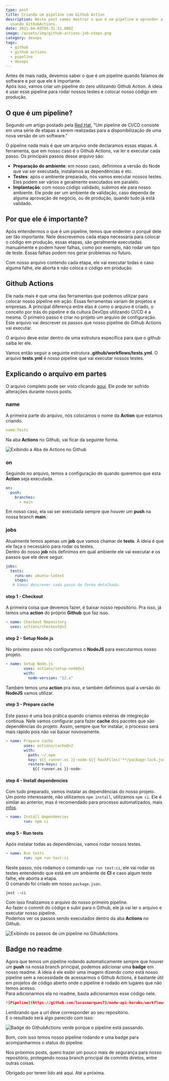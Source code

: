 ```yaml
---
type: post
title: Criando um pipeline com Github Action
description: Neste post vamos mostrar o que é um pipeline e aprender a criar um
  usando GithubActions.
date: 2021-04-03T05:31:51.000Z
image: /assets/img/github-actions-job-steps.png
category: devops
tags:
  - github
  - github actions
  - pipeline
  - devops
---
```

Antes de mais nada, devemos saber o que é um pipeline quando falamos de software e por que ele é importante.\
Após isso, vamos criar um pipeline do zero utilizando Github Action. A ideia é usar esse pipeline para rodar nossos testes e colocar nosso código em produção.

## O que é um pipeline?

Segundo um artigo postado pela [Red Hat](https://www.redhat.com/pt-br/topics/devops/what-cicd-pipeline), "Um pipeline de CI/CD consiste em uma série de etapas a serem realizadas para a disponibilização de uma nova versão de um software."  

O pipeline nada mais é que um arquivo onde declaramos essas etapas. A ferramenta, que em nosso caso é o Github Actions, vai ler e executar cada passo. Os principais passos desse arquivo são:

* **Preparação do ambiente**: em nosso caso, definimos a versão do Node que vai ser executada, instalamos as dependências e etc.
* **Testes**: após o ambiente preparado, nós vamos executar nossos testes. Eles podem ser vários e geralmente executados em paralelo.
* **Implantação**: com nosso código validado, subimos ele para nosso ambiente. Ele pode ser um ambiente de validação, caso dependa de alguma aprovação de negócio, ou de produção, quando tudo já está validado.  

## Por que ele é importante?

Após entendermos o que é um pipeline, temos que endenter o porquê dele ser tão importante. Nele descrevemos cada etapa necessária para colocar o código em produção, essas etapas, são geralmente executadas manualmente e podem haver falhas, como por exemplo, não rodar um tipo de teste. Essas falhas podem nos gerar problemas no futuro.  

Com nosso arquivo contendo cada etapa, ele vai executar todas e caso alguma falhe, ele aborta e não coloca o código em produção.

## Github Actions

Ele nada mais é que uma das ferramentas que podemos utilizar para colocar nosso pipeline em ação. Essas ferramentas variam de projetos e empresas. A principal diferença entre elas é como o arquivo é criado, o conceito por trás do pipeline e da cultura DevOps utilizando CI/CD é a mesma. O primeiro passo é criar no projeto um arquivo de configuração. Este arquivo vai descrever os passos que nosso pipeline do Github Actions vai executar.

O arquivo deve estar dentro de uma estrutura específica para que o github saiba ler ele.

Vamos então seguir a seguinte estrutura **.github/workflows/tests.yml**. O arquivo **tests.yml** é nosso pipeline que vai executar nossos testes.

## Explicando o arquivo em partes

O arquivo completo pode ser visto clicando [aqui](https://github.com/lucasmarques73/node-api-heroku/blob/main/.github/workflows/tests.yml). Ele pode ter sofrido alterações durante novos posts.

### name

A primeira parte do arquivo, nós colocamos o nome da **Action** que estamos criando.

```yaml
name:Tests
```

Na aba **Actions** no Github, vai ficar da seguinte forma.

![Exibindo a Aba de Actions no Github](/assets/img/action-name.png "Exibindo a Aba de Actions no Github")

### on

Seguindo no arquivo, temos a configuração de quando queremos que esta **Action** seja executada.

```yaml
on:
  push:
    branches:
      - main
```

Em nosso caso, ela vai ser executada sempre que houver um **push** na nossa branch **main**.

### jobs

Atualmente temos apenas um **job** que vamos chamar de **tests**. A ideia é que ele faça o necessário para rodar os testes.\
Dentro do nosso **job** nós definimos em qual ambiente ele vai executar e os passos que ele deve seguir.

```yaml
jobs:
  tests:
    runs-on: ubuntu-latest
    steps:
   # Vamos descrever cada passo de forma detalhada.
```

#### step 1 - Checkout

A primeira coisa que devemos fazer, é baixar nosso repositório. Pra isso, já temos uma **action** do próprio **Github** que faz isso.

```yaml
- name: Checkout Repository
  uses: actions/checkout@v2
```

#### step 2 - Setup Node.js

No próximo passo nós configuramos o **NodeJS** para executarmos nosso projeto.

```yaml
- name: Setup Node.js
        uses: actions/setup-node@v1
        with:
          node-version: "12.x"
```

Também temos uma **action** pra isso, e também definimos qual a versão do **NodeJS** vamos utilizar.

#### step 3 - Prepare cache

Este passo é uma boa prática quando criamos esteiras de integreção contínua. Nele vamos configurar para fazer **cache** dos pacotes que são dependências do projeto. Assim, sempre que for instalar, o processo será mais rápido pois não vai baixar novovamente.

```yaml
- name: Prepare cache
        uses: actions/cache@v2
        with:
          path: ~/.npm
          key: ${{ runner.os }}-node-${{ hashFiles('**/package-lock.json') }}
          restore-keys: |
            ${{ runner.os }}-node-
```

#### step 4 - Install dependencies

Com tudo preparado, vamos instalar as dependências do nosso projeto.\
Um ponto interessante, não utilizamos `npm install`, utilizamos `npm ci`. Ele é similar ao anterior, mas é recomendado para processo automatizados, mais [infos](https://docs.npmjs.com/cli/ci.html).

```yaml
- name: Install dependencies
        run: npm ci
```

#### step 5 - Run tests

Após instalar todas as dependências, vamos rodar nossos testes.

```yaml
- name: Run tests
        run: npm run test:ci
```

Neste passo, nós rodamos o comando `npm run test:ci`, ele vai rodar os testes entendendo que está em um ambiente de **CI** e caso algum teste falhe, ele aborta a etapa.\
O comando foi criado em nosso `package.json`.

```shell
jest --ci
```

Com isso finalizamos o arquivo do nosso primeiro pipeline.\
Ao fazer o commit do código e subir para o Github, ele já vai ler o arquivo e executar nosso pipeline.\
Podemos ver os passos sendo executados dentro da aba **Actions** no Github.

![Exibindo os passos de um pipeline no GihubActions](/assets/img/github-actions-job-steps.png "Exibindo os passos de um pipeline no GihubActions")

## Badge no readme

Agora que temos um pipeline rodando automaticamente sempre que houver um **push** na nossa branch principal, podemos adicionar uma **badge** em nosso readme. A ideia é ele exibir uma imagem dizendo como está nosso pipeline sem a necessidade de acessarmos o Github Actions, é bastante útil em projetos de código aberto onde o pipeline é rodado em lugares que não temos acesso.\
Para adicionarmos ela no readme, basta adicionarmos esse código nele.

```markdown
![Pipeline](https://github.com/lucasmarques73/node-api-heroku/workflows/Pipeline/badge.svg)
```
Lembrando que a url deve corresponder ao seu repositório.  
E o resultado será algo parecido com isso:

![Badge do GithubActions verde porque o pipeline está passando.](/assets/img/pipeline-badge.png "Badge do GithubActions verde porque o pipeline está passando.")

Bom, com isso temos nosso pipeline rodando e uma badge para acompanharmos o status do pipeline.   

Nos próximos posts, quero trazer um pouco mais de segurança para nosso repositório, protegendo nossa branch principal de commits diretos, entre outras coisas.

Obrigado por terem lido até aqui. Até a próxima.